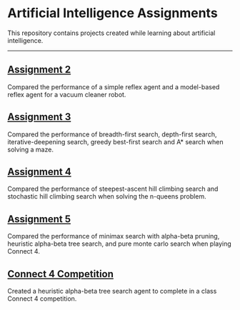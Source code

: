 # Artificial Intelligence Assignments

This repository contains projects created while learning about artificial intelligence.

<hr/>

## [Assignment 2](https://github.com/kirkwat/artificial-intelligence/blob/main/assignment_2/Assignment_2.ipynb)

Compared the performance of a simple reflex agent and a model-based reflex agent for a vacuum cleaner robot.

## [Assignment 3](https://github.com/kirkwat/artificial-intelligence/blob/main/assignment_3/Assignment_3.ipynb)

Compared the performance of breadth-first search, depth-first search, iterative-deepening search, greedy best-first search and A* search when solving a maze. 

## [Assignment 4](https://github.com/kirkwat/artificial-intelligence/blob/main/assignment_4/n_queens.ipynb)

Compared the performance of steepest-ascent hill climbing search and stochastic hill climbing search when solving the n-queens problem. 

## [Assignment 5](https://github.com/kirkwat/artificial-intelligence/blob/main/assignment_5/assignment_connect4.ipynb)

Compared the performance of minimax search with alpha-beta pruning, heuristic alpha-beta tree search, and pure monte carlo search when playing Connect 4.

## [Connect 4 Competition](https://github.com/kirkwat/artificial-intelligence/tree/main/connect4_comp)

Created a heuristic alpha-beta tree search agent to complete in a class Connect 4 competition.
